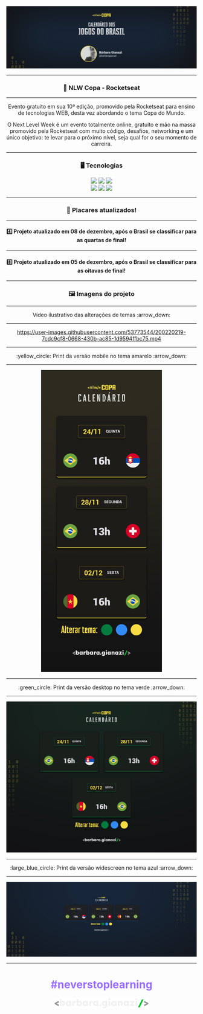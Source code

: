 <img src="./assets/capa-projeto.svg">

<hr>
<h3 align="center"> 🚀 NLW Copa - Rocketseat </h3>
<hr>

<p align="center">
Evento gratuito em sua 10ª edição, promovido pela Rocketseat para ensino de tecnologias WEB, desta vez abordando o tema Copa do Mundo.
</p>
<p align="center">
O Next Level Week é um evento totalmente online, gratuito e mão na massa promovido pela Rocketseat com muito código, desafios, networking e um único objetivo: te levar para o próximo nível, seja qual for o seu momento de carreira.
</p>
<hr>

<h3 align="center">🖥️ Tecnologias</h3>
<div align="center">
    <img src="https://img.shields.io/badge/HTML5-E34F26?style=for-the-badge&logo=html5&logoColor=white"/>
    <img src="https://img.shields.io/badge/CSS3-1572B6?style=for-the-badge&logo=css3&logoColor=white"/>
    <img src="https://img.shields.io/badge/JavaScript-F7DF1E?style=for-the-badge&logo=javascript&logoColor=black"/>
    <br>
    <img src="https://img.shields.io/badge/Figma-2E2E2E?style=for-the-badge&logo=figma&logoColor=white"/>
    <img src="https://img.shields.io/badge/GIT-E44C30?style=for-the-badge&logo=git&logoColor=white"/>
    <img src="https://img.shields.io/badge/GitHub-100000?style=for-the-badge&logo=github&logoColor=white"/>
</div>
<hr>
<h3 align="center">🥇 Placares atualizados!</h3>
<hr>
<h4 align="center">4️⃣ Projeto atualizado em 08 de dezembro, após o Brasil se classificar para as quartas de final!</h4>

<hr>
<h4 align="center">8️⃣ Projeto atualizado em 05 de dezembro, após o Brasil se classificar para as oitavas de final!</h4>

<hr>
<h3 align="center">🖼️ Imagens do projeto</h3>
<hr>
<p align="center">
Vídeo ilustrativo das alterações de temas :arrow_down:
</p>
<hr>
<div align="center">

https://user-images.githubusercontent.com/53773544/200220219-7cdc9cf8-0668-430b-ac85-1d9594ffbc75.mp4

</div>

<hr>
<p align="center">
:yellow_circle: Print da versão mobile no tema amarelo :arrow_down:
</p>
<hr>
<p align="center"><img width=320px; src="./assets/prints/mobile.png" alt="print mobile"></p>

<hr>
<p align="center">
:green_circle: Print da versão desktop no tema verde :arrow_down:
</p>
<hr>
<center><img src="./assets/prints/desktop.png" alt="print desktop">

<hr>
<p align="center">
:large_blue_circle: Print da versão widescreen no tema azul :arrow_down:
</p>
<hr>
<center><img src="./assets/prints/widescreen.png" alt="print widescreen">

<hr>

<div align="center">

<h1 style="color: #996dff; font-weight:bold">#neverstoplearning</h1>

</div>

<p align="center">
<img src="./assets/logo-fundo-escuro.svg" style="width: 250px; "/>
